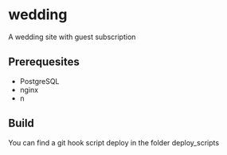 # wedding
A wedding site with guest subscription

## Prerequesites
- PostgreSQL
- nginx
- n

## Build
You can find a git hook script deploy in the folder deploy_scripts



